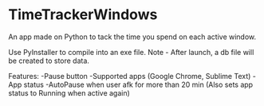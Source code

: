 # TimeTrackerWindows
An app made on Python to tack the time you spend on each active window.

Use PyInstaller to compile into an exe file. Note - After launch, a db file will be created to store data.

Features:
-Pause button
-Supported apps (Google Chrome, Sublime Text)
-App status
-AutoPause when user afk for more than 20 min (Also sets app status to Running when active again)
